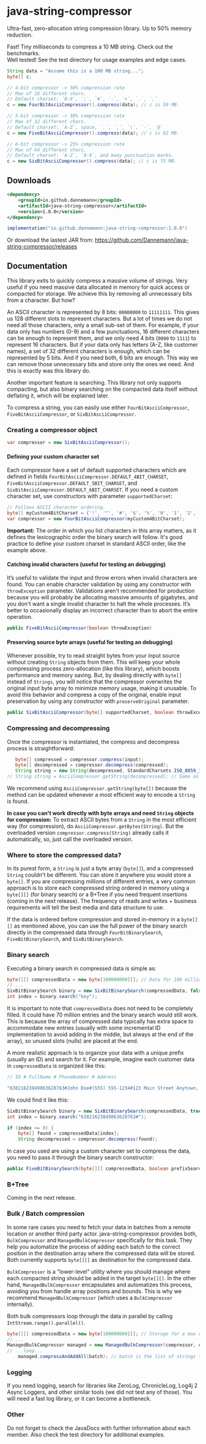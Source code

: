 # java-string-compressor
Ultra-fast, zero-allocation string compression library. Up to 50% memory reduction.

Fast! Tiny milliseconds to compress a 10 MB string. Check out the benchmarks.<br/>
Well tested! See the test directory for usage examples and edge cases.

```java
String data = "Assume this is a 100 MB string...";
byte[] c;

// 4‑bit compressor -> 50% compression rate
// Max of 16 different chars.
// Default charset: `0-9`, `;`, `#`, `-`, `+`, `.`, `,`
c = new FourBitAsciiCompressor().compress(data); // c is 50 MB.

// 5‑bit compressor -> 38% compression rate
// Max of 32 different chars.
// Default charset: `A-Z`, space, `.`, `,`, `\`, `-`, `@`
c = new FiveBitAsciiCompressor().compress(data); // c is 62 MB.

// 6‑bit compressor -> 25% compression rate
// Max of 64 different chars.
// Default charset: `A-Z`, `0-9`, and many punctuation marks.
c = new SixBitAsciiCompressor().compress(data); // c is 75 MB.
```

## Downloads
```xml
<dependency>
    <groupId>io.github.dannemann</groupId>
    <artifactId>java-string-compressor</artifactId>
    <version>1.0.0</version>
</dependency>
```
```java
implementation("io.github.dannemann:java-string-compressor:1.0.0")
```
Or download the lastest JAR from: https://github.com/Dannemann/java-string-compressor/releases

## Documentation
This library exits to quickly compress a massive volume of strings. 
Very useful if you need massive data allocated in memory for quick access or compacted for storage.
We achieve this by removing all unnecessary bits from a character. But how?

An ASCII character is represented by 8 bits: `00000000` to `11111111`. 
This gives us 128 different slots to represent characters. 
But a lot of times we do not need all those characters, only a small sub-set of them.
For example, if your data only has numbers (0-9) and a few punctuations, 16 different characters can be enough to 
represent them, and we only need 4 bits (`0000` to `1111`) to represent 16 characters.
But if your data only has letters (A-Z, like customer names), a set of 32 different characters is enough, which can be 
represented by 5 bits.
And if you need both, 6 bits are enough.
This way we can remove those unnecessary bits and store only the ones we need. 
And this is exactly was this library do. 

Another important feature is searching. This library not only supports compacting, but also binary searching on the 
compacted data itself without deflating it, which will be explained later.

To compress a string, you can easily use either `FourBitAsciiCompressor`, `FiveBitAsciiCompressor`, or `SixBitAsciiCompressor`.

### Creating a compressor object
```java
var compressor = new SixBitAsciiCompressor();
```

#### Defining your custom character set
Each compressor have a set of default supported characters which are defined in fields 
`FourBitAsciiCompressor.DEFAULT_4BIT_CHARSET`, `FiveBitAsciiCompressor.DEFAULT_5BIT_CHARSET`, and `SixBitAsciiCompressor.DEFAULT_6BIT_CHARSET`.
If you need a custom character set, use constructors with parameter `supportedCharset`:
```java
// Follows ASCII character ordering.
byte[] myCustom4BitCharset = {'!', '"', '#', '$', '%', '0', '1', '2', '3', '4', '5', '6', '7', '8', '9', '@'};
var compressor = new FourBitAsciiCompressor(myCustom4BitCharset);
```
**Important:** The order in which you list characters in this array matters, as it defines the lexicographic
order the binary search will follow. It's good practice to define your custom charset in standard ASCII order, like the example above.

#### Catching invalid characters (useful for testing an debugging)
It’s useful to validate the input and throw errors when invalid characters are found.
You can enable character validation by using any constructor with `throwException` parameter.
Validations aren't recommended for production because you will probably be allocating massive amounts of gigabytes, and 
you don't want a single invalid character to halt the whole processes.
It’s better to occasionally display an incorrect character than to abort the entire operation.
```java
public FiveBitAsciiCompressor(boolean throwException)
```

#### Preserving source byte arrays (useful for testing an debugging)
Whenever possible, try to read straight bytes from your input source without creating `String` objects from them.
This will keep your whole compressing process zero-allocation (like this library), which boosts performance and memory saving.
But, by dealing directly with `byte[]` instead of `Strings`, you will notice that the compressor overwrites the original 
input byte array to minimize memory usage, making it unusable.
To avoid this behavior and compress a copy of the original, enable input preservation by using any constructor with `preserveOriginal` parameter.
```java
public SixBitAsciiCompressor(byte[] supportedCharset, boolean throwException, boolean preserveOriginal)
```

### Compressing and decompressing
Once the compressor is instantiated, the compress and decompress process is straightforward:
```java
   byte[] compressed = compressor.compress(input);
   byte[] decompressed = compressor.decompress(compressed);
   String string = new String(decompressed, StandardCharsets.ISO_8859_1);
// String string = AsciiCompressor.getString(decompressed); // Same as above. Recommended.
```
We recommend using `AsciiCompressor.getString(byte[])` because the method can be updated whenever a most efficient way to encode a `String` is found.

**In case you can't work directly with byte arrays and need `String` objects for compression:**
To extract ASCII bytes from a `String` in the most efficient way (for compression), do `AsciiCompressor.getBytes(String)`.
But the overloaded version `compressor.compress(String)` already calls it automatically, so, just call the overloaded version.

### Where to store the compressed data?
In its purest form, a `String` is just a byte array (`byte[]`), and a compressed `String` couldn't be different. 
You can store it anywhere you would store a `byte[]`. If you are compressing millions of different entries, a very common 
approach is to store each compressed string ordered in memory using a `byte[][]` (for binary search) or a B+Tree if you 
need frequent insertions (coming in the next release). The frequency of reads and writes + business requirements will 
tell the best media and data structure to use.

If the data is ordered before compression and stored in-memory in a `byte[][]` as mentioned above, you can use the full power of the binary 
search directly in the compressed data through `FourBitBinarySearch`, `FiveBitBinarySearch`, and `SixBitBinarySearch`.

### Binary search
Executing a binary search in compressed data is simple as:
```java
byte[][] compressedData = new byte[100000000][]; // Data for 100 million customers.
// ...
SixBitBinarySearch binary = new SixBitBinarySearch(compressedData, false); // false == exact-match search.
int index = binary.search("key");
```
It is important to note that ```compressedData``` does not need to be completely filled. It could have 70 million entries 
and the binary search would still work. This is because the array of compressed data typically has extra space to 
accommodate new entries (usually with some incremental ID implementation to avoid adding in the middle, but always at 
the end of the array), so unused slots (nulls) are placed at the end.

A more realistic approach is to organize your data with a unique prefix (usually an ID) and search for it. For example,
imagine each customer data in ```compressedData``` is organized like this:
```java
// ID # FullName # PhoneNumber # Address

"63821623849863628763#John Doe#(555) 555-1234#123 Main Street Anytown, CA 91234-5678"
```
We could find it like this:
```java
SixBitBinarySearch binary = new SixBitBinarySearch(compressedData, true); // true == prefix search.
int index = binary.search("63821623849863628763#");

if (index >= 0) {
    byte[] found = compressedData[index];
    String decompressed = compressor.decompress(found);
```
In case you used are using a custom character set to compress the data, you need to pass it through the binary search constructor:
```java
public FiveBitBinarySearch(byte[][] compressedData, boolean prefixSearch, byte[] charset)
```

### B+Tree

Coming in the next release.

### Bulk / Batch compression

In some rare cases you need to fetch your data in batches from a remote location or another third party actor.
java-string-compressor provides both, `BulkCompressor` and `ManagedBulkCompressor` specifically for this task.
They help you automatize the process of adding each batch to the correct position in the destination array where the
compressed data will be stored. Both currently supports `byte[][]` as destination for the compressed data. 

`BulkCompressor` is a "lower-level" utility where you should manage where each compacted string should be added in 
the target `byte[][]`. In the other hand, `ManagedBulkCompressor` encapsulates and automatizes this process, avoiding you
from handle array positions and bounds. This is why we recommend `ManagedBulkCompressor` (which uses a `BulkCompressor` internally).

Both bulk compressors loop through the data in parallel by calling `IntStream.range().parallel()`.

```java
byte[][] compressedData = new byte[100000000][]; // Storage for a max of 100 million customers.
// ...
ManagedBulkCompressor managed = new ManagedBulkCompressor(compressor, compressedData);
// ...loop...
    managed.compressAndAddAll(batch); // batch is the list of strings to be compressed.
```

### Logging
If you need logging, search for libraries like ZeroLog, ChronicleLog, Log4j 2 Async Loggers, and other similar tools
(we did not test any of those). You will need a fast log library, or it can become a bottleneck.

### Other
Do not forget to check the JavaDocs with further information about each member.
Also check the test directory for additional examples.
